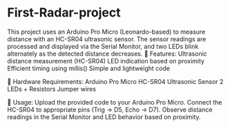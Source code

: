 # First-Radar-project
This project uses an Arduino Pro Micro (Leonardo-based) to measure distance with an HC-SR04 ultrasonic sensor. The sensor readings are processed and displayed via the Serial Monitor, and two LEDs blink alternately as the detected distance decreases.
🔹 Features:
  Ultrasonic distance measurement (HC-SR04)
  LED indication based on proximity
  Efficient timing using millis()
  Simple and lightweight code
  
🔧 Hardware Requirements:
  Arduino Pro Micro
  HC-SR04 Ultrasonic Sensor
  2 LEDs + Resistors
  Jumper wires

📜 Usage:
  Upload the provided code to your Arduino Pro Micro.
  Connect the HC-SR04 to appropriate pins (Trig → D5, Echo → D7).
  Observe distance readings in the Serial Monitor and LED behavior based on proximity.
